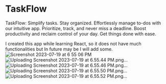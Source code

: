 # TaskFlow
 TaskFlow: Simplify tasks. Stay organized. Effortlessly manage to-dos with our intuitive app. Prioritize, track, and never miss a deadline. Boost productivity and reclaim control of your day. Get things done with ease.
 
 I created this app while learning React, so it does not have much functionalities but In future may be I will add some.
![Screenshot 2023-07-19 at 6 55 06 PM](https://github.com/ashim1588/TaskFlow/assets/87517867/bb4c9dc4-0a30-4160-974c-2ef81a5a4bc6)
![Uploading Screenshot 2023-07-19 at 6.55.44 PM.png…]()
![Uploading Screenshot 2023-07-19 at 6.55.46 PM.png…]()
![Uploading Screenshot 2023-07-19 at 6.55.50 PM.png…]()
![Uploading Screenshot 2023-07-19 at 6.55.52 PM.png…]()
